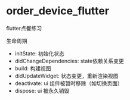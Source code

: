 # order_device_flutter

flutter点餐练习 

生命周期
- initState: 初始化状态
- didChangeDependencies: state依赖关系变更
- build: 构建视图
- didUpdateWidget: 状态变更，重新渲染视图
- deactivate: ui 组件被暂时移除（如切换页面）
- dispose: ui 被永久销毁